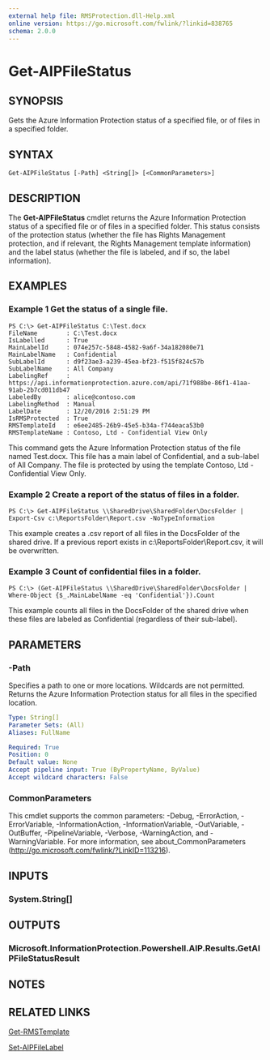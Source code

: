 ```yaml
---
external help file: RMSProtection.dll-Help.xml
online version: https://go.microsoft.com/fwlink/?linkid=838765
schema: 2.0.0
---
```


# Get-AIPFileStatus

## SYNOPSIS
Gets the Azure Information Protection status of a specified file, or of files in a specified folder.

## SYNTAX

```
Get-AIPFileStatus [-Path] <String[]> [<CommonParameters>]
```

## DESCRIPTION
The **Get-AIPFileStatus** cmdlet returns the Azure Information Protection status of a specified file or of files in a specified folder. This status consists of the protection status (whether the file has Rights Management protection, and if relevant, the Rights Management template information) and the label status (whether the file is labeled, and if so, the label information). 

## EXAMPLES

### Example 1 Get the status of a single file.
```
PS C:\> Get-AIPFileStatus C:\Test.docx
FileName        : C:\Test.docx
IsLabelled      : True
MainLabelId     : 074e257c-5848-4582-9a6f-34a182080e71
MainLabelName   : Confidential
SubLabelId      : d9f23ae3-a239-45ea-bf23-f515f824c57b
SubLabelName    : All Company
LabelingRef     : https://api.informationprotection.azure.com/api/71f988be-86f1-41aa-91ab-2b7cd011db47
LabeledBy       : alice@contoso.com
LabelingMethod  : Manual
LabelDate       : 12/20/2016 2:51:29 PM
IsRMSProtected  : True
RMSTemplateId   : e6ee2485-26b9-45e5-b34a-f744eaca53b0
RMSTemplateName : Contoso, Ltd - Confidential View Only
```

This command gets the Azure Information Protection status of the file named Test.docx. This file has a main label of Confidential, and a sub-label of All Company. The file is protected by using the template Contoso, Ltd - Confidential View Only.

### Example 2 Create a report of the status of files in a folder.
```
PS C:\> Get-AIPFileStatus \\SharedDrive\SharedFolder\DocsFolder | Export-Csv c:\ReportsFolder\Report.csv -NoTypeInformation
```

This example creates a .csv report of all files in the DocsFolder of the shared drive. If a previous report exists in c:\ReportsFolder\Report.csv, it will be overwritten.

### Example 3 Count of confidential files in a folder.
```
PS C:\> (Get-AIPFileStatus \\SharedDrive\SharedFolder\DocsFolder | Where-Object {$_.MainLabelName -eq 'Confidential'}).Count
```

This example counts all files in the DocsFolder of the shared drive when these files are labeled as Confidential (regardless of their sub-label).

## PARAMETERS

### -Path
Specifies a path to one or more locations. Wildcards are not permitted. Returns the Azure Information Protection  status for all files in the specified location.

```yaml
Type: String[]
Parameter Sets: (All)
Aliases: FullName

Required: True
Position: 0
Default value: None
Accept pipeline input: True (ByPropertyName, ByValue)
Accept wildcard characters: False
```

### CommonParameters
This cmdlet supports the common parameters: -Debug, -ErrorAction, -ErrorVariable, -InformationAction, -InformationVariable, -OutVariable, -OutBuffer, -PipelineVariable, -Verbose, -WarningAction, and -WarningVariable. For more information, see about_CommonParameters (http://go.microsoft.com/fwlink/?LinkID=113216).

## INPUTS

### System.String[]

## OUTPUTS

### Microsoft.InformationProtection.Powershell.AIP.Results.GetAIPFileStatusResult

## NOTES

## RELATED LINKS

[Get-RMSTemplate](./Get-RMSTemplate.md)

[Set-AIPFileLabel](./Set-AIPFileLabel.md)
